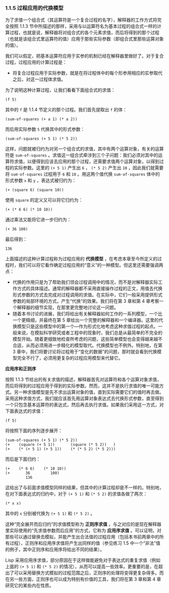 ### 1.1.5 过程应用的代换模型

为了求值一个组合式（其运算符是一个复合过程的名字），解释器的工作方式将完全按照 1.1.3 节中所描述的那样，采用与以运算符名为基本过程的组合式一样的计算过程，也就是说，解释器将对组合式的各个元素求值，而后将得到的那个过程（也就是该组合式里运算符的值）应用于那些实际参数（即组合式里那些运算对象的值）。

我们可以假定，把基本运算符应用于实参的机制已经在解释器里做好了。对于复合过程，过程应用的计算过程是：

- 将复合过程应用于实际参数，就是在将过程体中的每个形参用相应的实参取代之后，对这一过程体求值。

为了说明这种计算过程，让我们看看下面组合式的求值：

```
(f 5)
```

其中的 `f` 是 1.1.4 节定义的那个过程。我们首先提取出 `f` 的体：

```
(sum-of-squares (+ a 1) (* a 2))
```

而后用实际参数 `5` 代换其中的形式参数：

```
(sum-of-squares (+ 5 1) (* 5 2))
```

这样，问题就被归约为对另一个组合式的求值，其中有两个运算对象，有关的运算符是 `sum-of-squares` 。求值这一组合式牵涉到三个子问题：我们必须对其中的运算符求值，以便得到应该去应用的那个过程，还需要求值两个运算对象，以得到过程的实际参数。这里的 `(+ 5 1)` 产生出 `6` ， `(* 5 2)` 产生出 `10` ，因此我们就需要将 `sum-of-squares` 过程用于 `6` 和 `10` 。用这两个值代换 `sum-of-squares` 体中的形式参数 `x` 和 `y` ，表达式被归约为：

```
(+ (square 6) (square 10))
```

使用 `square` 的定义又可以将它归约为：

```
(+ (* 6 6) (* 10 10))
```

通过乘法又能将它进一步归约为：

```
(+ 36 100)
```

最后得到：

```
136
```

上面描述的这种计算过程称为过程应用的 **代换模型** ，在考虑本章至今所定义的过程时，我们可以将它看作确定过程应用的“意义”的一种模型。但这里还需要强调两点：

- 代换的作用只是为了帮助我们领会过程调用中的情况，而不是对解释器实际工作方式的具体描述。通常的解释器都不采用直接操作过程的正文，用值去代换形式参数的方式去完成对过程调用的求值。在实际中，它们一般采用提供形式参数的局部环境的方式，产生“代换”的效果。我们将在第 3 章和第 4 章考察一个解释器的细节实现，在那里更完整地讨论这一问题。
- 随着本书讨论的进展，我们将给出有关解释器如何工作的一系列模型，一个比一个更精细，并最终在第 5 章给出一个完整的解释器和一个编译器。这里的代换模型只是这些模型中的第一个—作为形式化地考虑这种求值过程的起点。一般来说，在模拟科学研究或者工程中的现象时，我们总是从最简单的不完全的模型开始。随着更细致地检查所考虑的问题，这些简单模型也会变得越来越不合适，从而必须用进一步精化的模型取代。代换模型也不例外。特别地，在第 3 章中，我们将要讨论将过程用于“变化的数据”的问题，那时就会看到代换模型完全不行了，必须用更复杂的过程应用模型来代替它。

**应用序和正则序**

按照 1.1.3 节给出的有关求值的描述，解释器首先对运算符和各个运算对象求值，而后将得到的过程应用于得到的实际参数。然而，这并不是执行求值的唯一可能方式。另一种求值模型是先不求出运算对象的值，直到实际需要它们的值时再去做。采用这种求值方式，我们就应该首先用运算对象表达式去代换形式参数，直至得到一个只包含基本运算符的表达式，然后再去执行求值。如果我们采用这一方式，对下面表达式的求值：

```
(f 5)
```

将按照下面的序列逐步展开：

```
(sum-of-squares (+ 5 1) (* 5 2))
(+    (square (+ 5 1))       (square (* 5 2))   )
(+    (* (+ 5 1) (+ 5 1))    (* (* 5 2) (* 5 2)))
```

而后是下面归约：

```
(+    (* 6 6)    (* 10 10))
(+       36         100)
         136
```

这给出了与前面求值模型同样的结果，但其中的计算过程却是不一样的。特别地，在对下面表达式的归约中，对于 `(+ 5 1)` 和 `(* 5 2)` 的求值各做了两次：

```
(* x x)
```

其中的 `x` 分别被代换为 `(+ 5 1)` 和 `(* 5 2)` 。

这种“完全展开而后归约”的求值模型称为 **正则序求值** ，与之对应的是现在解释器里实际使用的“先求值参数而后应用”的方式，它称为 **应用序求值** 。可以证明，对那些可以通过替换去模拟，并能产生出合法值的过程应用（包括本书前两章中的所有过程），正则序和应用序求值将产生出同样的值（参见练习 1.5 中一个“非法”值的例子，其中正则序和应用序将给出不同的结果）。

Lisp 采用应用序求值，部分原因在于这样做能避免对于表达式的重复求值（例如上面的 `(+ 5 1)` 和 `(* 5 2)` 的情况），从而可以提高一些效率。更重要的是，在超出了可以采用替换方式模拟的过程范围之后，正则序的处理将变得更复杂得多。而在另一些方面，正则序也可以成为特别有价值的工具，我们将在第 3 章和第 4 章研究它的某些内在性质。